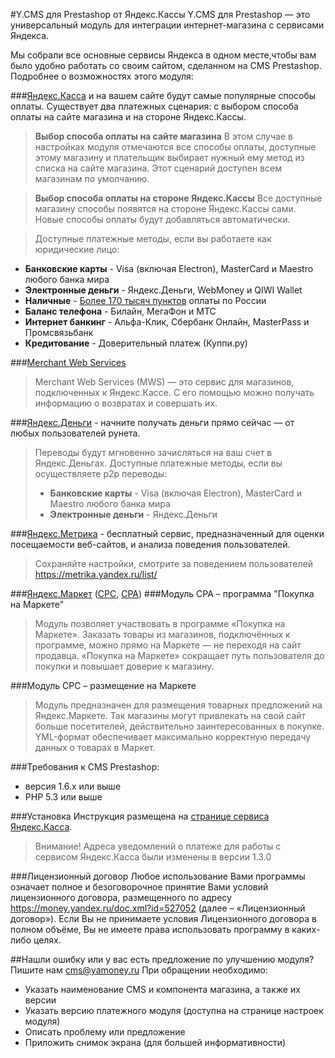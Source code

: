 #Y.CMS для Prestashop от Яндекс.Кассы
Y.CMS для Prestashop — это универсальный модуль для интеграции интернет-магазина с сервисами Яндекса.

Мы собрали все основные сервисы Яндекса в одном месте,чтобы вам было удобно работать со своим сайтом, сделанном на CMS Prestashop. Подробнее о возможностях этого модуля:

###[Яндекс.Касса](http://kassa.yandex.ru/) и на вашем сайте будут самые популярные способы оплаты.
Существует два платежных сценария: с выбором способа оплаты на сайте магазина и на стороне Яндекс.Кассы. 
> **Выбор способа оплаты на сайте магазина** 
> В этом случае в настройках модуля отмечаются все способы оплаты, доступные этому магазину и плательщик выбирает нужный ему метод из списка на сайте магазина. Этот сценарий доступен всем магазинам по умолчанию.

> **Выбор способа оплаты на стороне Яндекс.Кассы**
> Все доступные магазину способы появятся на стороне Яндекс.Кассы сами. Новые способы оплаты будут добавляться автоматически.

> Доступные платежные методы, если вы работаете как юридические лицо:
* **Банковские карты** -  Visa (включая Electron), MasterCard и Maestro любого банка мира
* **Электронные деньги** - Яндекс.Деньги, WebMoney и QIWI Wallet
* **Наличные** - [Более 170 тысяч пунктов](https://money.yandex.ru/pay/doc.xml?id=526209) оплаты по России
* **Баланс телефона** - Билайн, МегаФон и МТС
* **Интернет банкинг** - Альфа-Клик, Сбербанк Онлайн, MasterPass и Промсвязьбанк
* **Кредитование** - Доверительный платеж (Куппи.ру)

###[Merchant Web Services](https://tech.yandex.ru/money/doc/payment-solution/payment-management/payment-management-about-docpage/)
> Merchant Web Services (MWS) — это сервис для магазинов, подключенных к Яндекс.Кассе. С его помощью можно
> получать информацию о возвратах и совершать их.

###[Яндекс.Деньги](https://money.yandex.ru/) - начните получать деньги прямо сейчас — от любых пользователей рунета.
> Переводы будут мгновенно зачисляться на ваш счет в Яндекс.Деньгах.
> Доступные платежные методы, если вы осуществляете p2p переводы:
>* **Банковские карты** -  Visa (включая Electron), MasterCard и Maestro любого банка мира
>* **Электронные деньги** - Яндекс.Деньги

###[Яндекс.Метрика](https://metrika.yandex.ru/) - бесплатный сервис, предназначенный для оценки посещаемости веб-сайтов, и анализа поведения пользователей.
> Сохраняйте настройки, смотрите за поведением пользователей https://metrika.yandex.ru/list/

###[Яндекс.Маркет](http://market.yandex.ru/) ([CPC](http://welcome.advertising.yandex.ru/market/), [CPA](http://help.yandex.ru/partnermarket/purchase/about.xml)) 
###Модуль CPA – программа "Покупка на Маркете"
> Модуль позволяет участвовать в программе «Покупка на Маркете». Заказать товары из магазинов, подключённых к программе, можно прямо на Маркете — не переходя на сайт продавца. «Покупка на Маркете» сокращает путь пользователя до покупки и повышает доверие к магазину.

###Модуль СРС – размещение на Маркете
> Модуль предназначен для размещения товарных предложений на Яндекс.Маркете. Так магазины могут привлекать на свой сайт больше посетителей, действительно заинтересованных в покупке. YML-формат обеспечивает максимально корректную передачу данных о товарах в Маркет.

###Требования к CMS Prestashop:
* версия 1.6.х или выше
* PHP 5.3 или выше

###Установка
Инструкция размещена на [странице сервиса Яндекс.Касса](https://kassa.yandex.ru/files/manual_y.cms_prestashop.pdf).
> Внимание! Адреса уведомлений о платеже для работы с сервисом Яндекс.Касса были изменены в версии 1.3.0

###Лицензионный договор
Любое использование Вами программы означает полное и безоговорочное принятие Вами условий лицензионного договора, размещенного по адресу https://money.yandex.ru/doc.xml?id=527052 (далее – «Лицензионный договор»). Если Вы не принимаете условия Лицензионного договора в полном объёме, Вы не имеете права использовать программу в каких-либо целях.


##Нашли ошибку или у вас есть предложение по улучшению модуля?
Пишите нам cms@yamoney.ru
При обращении необходимо:
* Указать наименование CMS и компонента магазина, а также их версии
* Указать версию платежного модуля (доступна на странице настроек модуля)
* Описать проблему или предложение
* Приложить снимок экрана (для большей информативности)